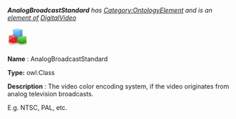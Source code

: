 ___AnalogBroadcastStandard__ 
 has
 [Category:OntologyElement](../../Category/OntologyElement "Category:OntologyElement") 
 and is an
 [element of](../../Property/ElementOf "Property:ElementOf") 
[DigitalVideo](../../Submissions/DigitalVideo "Submissions:DigitalVideo")_




  





[![Class](../public/images/thumb/2/27/Class.gif/45px-Class.gif)](../../Image/Class.gif "Class")


__Name__ 
 : AnalogBroadcastStandard
 



__Type:__ 
 owl:Class
 



__Description__ 
 : The video color encoding system, if the video originates from analog television broadcasts.
 



 E.g. NTSC, PAL, etc.